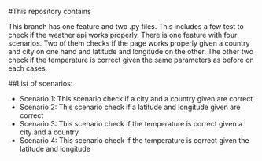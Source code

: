 #This repository contains

This branch has one feature and two .py files. This includes a few test to check if the weather api works properly. There is one feature with four scenarios. Two of them checks if the page works properly given a country and city on one hand and latitude and longitude on the other.
The other two check if the temperature is correct given the same parameters as before on each cases.

##List of scenarios: 

* Scenario 1: This scenario check if a city and a country given are correct
* Scenario 2: This scenario check if a latitude and longitude given are correct
* Scenario 3: This scenario check if the temperature is correct given a city and a country
* Scenario 4: This scenario check if the temperature is correct given the latitude and longitude
